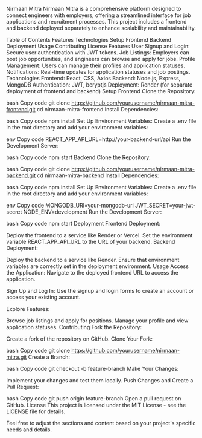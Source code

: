 Nirmaan Mitra
Nirmaan Mitra is a comprehensive platform designed to connect engineers with employers, offering a streamlined interface for job applications and recruitment processes. This project includes a frontend and backend deployed separately to enhance scalability and maintainability.

Table of Contents
Features
Technologies
Setup
Frontend
Backend
Deployment
Usage
Contributing
License
Features
User Signup and Login: Secure user authentication with JWT tokens.
Job Listings: Employers can post job opportunities, and engineers can browse and apply for jobs.
Profile Management: Users can manage their profiles and application statuses.
Notifications: Real-time updates for application statuses and job postings.
Technologies
Frontend: React, CSS, Axios
Backend: Node.js, Express, MongoDB
Authentication: JWT, bcryptjs
Deployment: Render (for separate deployment of frontend and backend)
Setup
Frontend
Clone the Repository:

bash
Copy code
git clone https://github.com/yourusername/nirmaan-mitra-frontend.git
cd nirmaan-mitra-frontend
Install Dependencies:

bash
Copy code
npm install
Set Up Environment Variables:
Create a .env file in the root directory and add your environment variables:

env
Copy code
REACT_APP_API_URL=http://your-backend-url/api
Run the Development Server:

bash
Copy code
npm start
Backend
Clone the Repository:

bash
Copy code
git clone https://github.com/yourusername/nirmaan-mitra-backend.git
cd nirmaan-mitra-backend
Install Dependencies:

bash
Copy code
npm install
Set Up Environment Variables:
Create a .env file in the root directory and add your environment variables:

env
Copy code
MONGODB_URI=your-mongodb-uri
JWT_SECRET=your-jwt-secret
NODE_ENV=development
Run the Development Server:

bash
Copy code
npm start
Deployment
Frontend Deployment:

Deploy the frontend to a service like Render or Vercel.
Set the environment variable REACT_APP_API_URL to the URL of your backend.
Backend Deployment:

Deploy the backend to a service like Render.
Ensure that environment variables are correctly set in the deployment environment.
Usage
Access the Application:
Navigate to the deployed frontend URL to access the application.

Sign Up and Log In:
Use the signup and login forms to create an account or access your existing account.

Explore Features:

Browse job listings and apply for positions.
Manage your profile and view application statuses.
Contributing
Fork the Repository:

Create a fork of the repository on GitHub.
Clone Your Fork:

bash
Copy code
git clone https://github.com/yourusername/nirmaan-mitra.git
Create a Branch:

bash
Copy code
git checkout -b feature-branch
Make Your Changes:

Implement your changes and test them locally.
Push Changes and Create a Pull Request:

bash
Copy code
git push origin feature-branch
Open a pull request on GitHub.
License
This project is licensed under the MIT License - see the LICENSE file for details.

Feel free to adjust the sections and content based on your project's specific needs and details.
